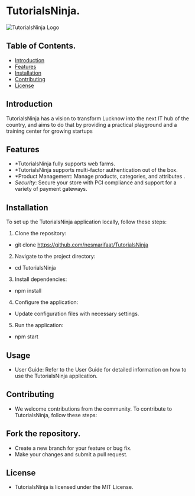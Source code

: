 # TutorialsNinja.

![TutorialsNinja Logo](https://i.ytimg.com/vi/2abt2LfsU0Q/maxresdefault.jpg)
## Table of Contents.

- [Introduction](#introduction)
- [Features](#features)
- [Installation](#instalation)
- [Contributing](#ontributing)
- [License](#license)

## Introduction

 TutorialsNinja has a vision to transform Lucknow into the next IT hub of the country, and aims to do that by providing a practical playground and a training center for growing startups 

## Features

- *TutorialsNinja fully supports web farms.
- *TutorialsNinja supports multi-factor authentication out of the box.
- *Product Management: Manage products, categories, and attributes .
- *Security*: Secure your store with PCI compliance and support for a variety of payment gateways.

## Installation

To set up the TutorialsNinja application locally, follow these steps:

1. Clone the repository:
*   git clone https://github.com/nesmarifaat/TutorialsNinja
2. Navigate to the project directory:
*   cd TutorialsNinja
3. Install dependencies:
*   npm install
4. Configure the application:

* Update configuration files with necessary settings.
5. Run the application:
*   npm start

## Usage
* User Guide: Refer to the User Guide for detailed information on how to use the TutorialsNinja application.

## Contributing
* We welcome contributions from the community. To contribute to TutorialsNinja, follow these steps:

## Fork the repository.
* Create a new branch for your feature or bug fix.
* Make your changes and submit a pull request.

## License
* TutorialsNinja is licensed under the MIT License.